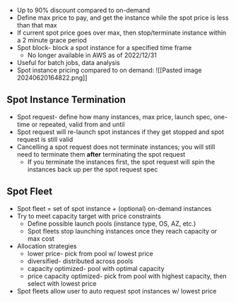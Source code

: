 - Up to 90% discount compared to on-demand
- Define max price to pay, and get the instance while the spot price is less than that max
- If current spot price goes over max, then stop/terminate instance within a 2 minute grace period
- Spot block- block a spot instance for a specified time frame
	- No longer available in AWS as of 2022/12/31
- Useful for batch jobs, data analysis
- Spot instance pricing compared to on demand: ![[Pasted image 20240620164822.png]]

## Spot Instance Termination
- Spot request- define how many instances, max price, launch spec, one-time or repeated, valid from and until
- Spot request will re-launch spot instances if they get stopped and spot request is still valid
- Cancelling a spot request does not terminate instances; you will still need to terminate them **after** terminating the spot request
	- If you terminate the instances first, the spot request will spin the instances back up per the spot request spec

## Spot Fleet
- Spot fleet = set of spot instance + (optional) on-demand instances
- Try to meet capacity target with price constraints
	- Define possible launch pools (instance type, OS, AZ, etc.)
	- Spot fleets stop launching instances once they reach capacity or max cost
- Allocation strategies
	- lower price- pick from pool w/ lowest price
	- diversified- distributed across pools
	- capacity optimized- pool with optimal capacity
	- price capacity optimized- pick from pool with highest capacity, then select with lowest price
- Spot fleets allow user to auto request spot instances w/ lowest price